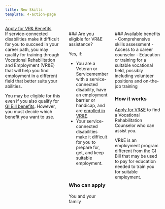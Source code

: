 ```yaml
---
title: New Skills
template: 4-action-page
---
```


<div class="main" role="main" markdown="0">

<div class="action-bar">
  <div class="row">
    <div class="small-12 columns">
      <a class="usa-button-primary va-button-primary" href="/vre/apply-vre/">Apply for VR&amp; Benefits</a>
    </div>
  </div>
</div>

<div class="section one" markdown="0">
<div class="primary" markdown="0">
<div class="row" markdown="0">
<div class="small-12 medium-8 columns">


<div markdown="1">
If service-connected disabilities make it difficult for you to succeed in your career path, you may qualify for training through Vocational Rehabilitation and Employment (VR&amp;E) that will help you find employment in a different field that better suits your abilities. 

You may be eligible for this even if you also qualify for [GI Bill benefits](/education/gi-bill/).  However, you must decide which benefit you want to use. 
</div>


<div class="call-out" markdown="1">
### Are you eligible for VR&amp;E assistance?

Yes, if:

- You are a Veteran or Servicemember with a service-connected disability, have an employment barrier or handicap, and are [enrolled in VR&amp;E](/vre/apply-vre/).
- Your service-connected disabilities make it difficult for you to prepare for, get, and keep suitable employment. 

<br>

### Who can apply
You and your family
</div>

<div markdown="1">
### Available benefits
- Comprehensive skills assessment
- Access to a career counselor
- Education or training for a suitable vocational field, possibly including volunteer positions and on-the-job training

### How it works
[Apply for VR&amp;E](/vre/apply-vre/) to find a Vocational Rehabilitation Counselor who can assist you.

VR&amp;E is an employment program different from the GI Bill that may be used to pay for education needed to train you for suitable employment. 
</div>

</div>
</div>
</div>
</div>







